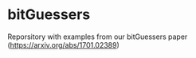 # bitGuessers
Reporsitory with examples from our bitGuessers paper (https://arxiv.org/abs/1701.02389)
